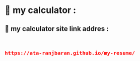 <h1>📝 my calculator :</h1>
<h2> 🔗 my calculator site link addres :
</h2>
<div style="display:flex;justify-contect:center;" align=center>
<h3>

<pre style="color:red">https://ata-ranjbaran.github.io/my-resume/</pre>
  </h3>
  
</div>
